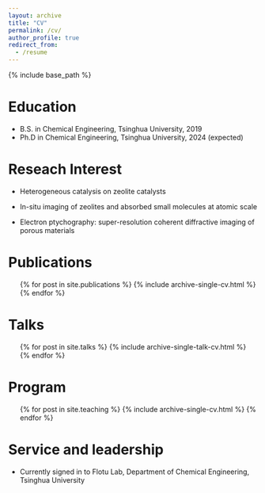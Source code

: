 ```yaml
---
layout: archive
title: "CV"
permalink: /cv/
author_profile: true
redirect_from:
  - /resume
---
```


{% include base_path %}

Education
======
* B.S. in Chemical Engineering, Tsinghua University, 2019
* Ph.D in Chemical Engineering, Tsinghua University, 2024 (expected)

Reseach Interest
======
* Heterogeneous catalysis on zeolite catalysts
* In-situ  imaging of zeolites and absorbed small molecules at atomic scale

* Electron ptychography: super-resolution coherent diffractive imaging of porous materials

Publications
======
  <ul>{% for post in site.publications %}
    {% include archive-single-cv.html %}
  {% endfor %}</ul>

Talks
======
  <ul>{% for post in site.talks %}
    {% include archive-single-talk-cv.html %}
  {% endfor %}</ul>

Program
======
  <ul>{% for post in site.teaching %}
    {% include archive-single-cv.html %}
  {% endfor %}</ul>

Service and leadership
======
* Currently signed in to Flotu Lab, Department of Chemical Engineering, Tsinghua University

